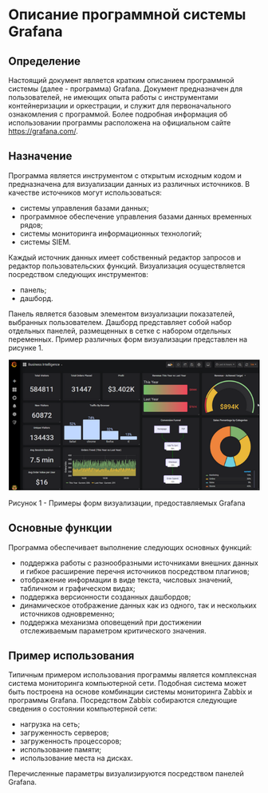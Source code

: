 # Описание программной системы Grafana

## Определение

Настоящий документ является кратким описанием программной системы (далее - программа) Grafana.
Документ предназначен для пользователей, не имеющих опыта работы с инструментами контейнеризации и оркестрации, и служит для первоначального ознакомления с программой.
Более подробная информация об использовании программы расположена на официальном сайте <https://grafana.com/>. 

## Назначение

Программа является инструментом с открытым исходным кодом и предназначена для визуализации данных из различных источников.
В качестве источников могут использоваться:

- системы управления базами данных;
- программное обеспечение управления базами данных временных рядов;
- системы мониторинга информационных технологий;
- системы SIEM.

Каждый источник данных имеет собственный редактор запросов и редактор пользовательских функций.
Визуализация осуществляется посредством следующих инструментов:

- панель;
- дашборд.

Панель является базовым элементом визуализации показателей, выбранных пользователем.
Дашборд представляет собой набор отдельных панелей, размещенных в сетке с набором отдельных переменных.
Пример различных форм визуализации представлен на рисунке 1.
  
![Рисунок 1 -  Примеры форм визуализации, предоставляемых Grafana](/images_Grafana/img_graphics.png)
  
Рисунок 1 -  Примеры форм визуализации, предоставляемых Grafana

## Основные функции

Программа обеспечивает выполнение следующих основных функций:

- поддержка работы с разнообразными источниками внешних данных и гибкое расширение перечня источников посредством плагинов;
- отображение информации в виде текста, числовых значений, табличном и графическом видах;
- поддержка версионности созданных дашбордов;
- динамическое отображение данных как из одного, так и нескольких источников одновременно;
- поддержка механизма оповещений при достижении отслеживаемым параметром критического значения.

## Пример использования

Типичным примером использования программы является комплексная система мониторинга компьютерной сети.
Подобная система может быть построена на основе комбинации системы мониторинга Zabbix и программы Grafana.
Посредством Zabbix собираются следующие сведения о состоянии компьютерной сети:

- нагрузка на сеть;
- загруженность серверов;
- загруженность процессоров;
- использование памяти;
- использование места на дисках.

Перечисленные параметры визуализируются посредством панелей Grafana.



